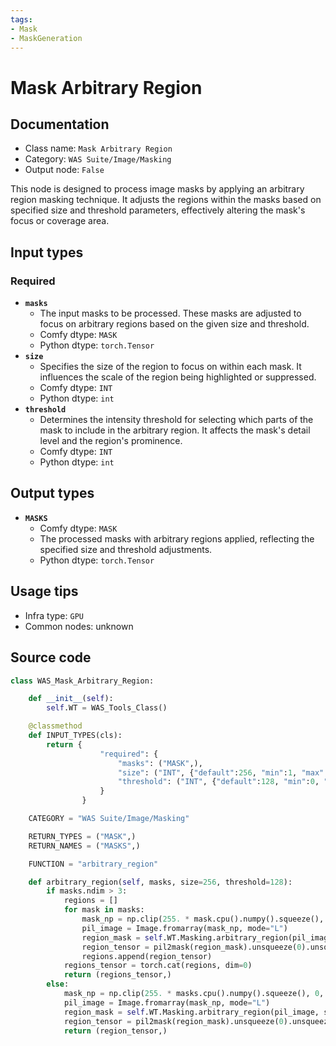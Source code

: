 ```yaml
---
tags:
- Mask
- MaskGeneration
---
```


# Mask Arbitrary Region
## Documentation
- Class name: `Mask Arbitrary Region`
- Category: `WAS Suite/Image/Masking`
- Output node: `False`

This node is designed to process image masks by applying an arbitrary region masking technique. It adjusts the regions within the masks based on specified size and threshold parameters, effectively altering the mask's focus or coverage area.
## Input types
### Required
- **`masks`**
    - The input masks to be processed. These masks are adjusted to focus on arbitrary regions based on the given size and threshold.
    - Comfy dtype: `MASK`
    - Python dtype: `torch.Tensor`
- **`size`**
    - Specifies the size of the region to focus on within each mask. It influences the scale of the region being highlighted or suppressed.
    - Comfy dtype: `INT`
    - Python dtype: `int`
- **`threshold`**
    - Determines the intensity threshold for selecting which parts of the mask to include in the arbitrary region. It affects the mask's detail level and the region's prominence.
    - Comfy dtype: `INT`
    - Python dtype: `int`
## Output types
- **`MASKS`**
    - Comfy dtype: `MASK`
    - The processed masks with arbitrary regions applied, reflecting the specified size and threshold adjustments.
    - Python dtype: `torch.Tensor`
## Usage tips
- Infra type: `GPU`
- Common nodes: unknown


## Source code
```python
class WAS_Mask_Arbitrary_Region:

    def __init__(self):
        self.WT = WAS_Tools_Class()

    @classmethod
    def INPUT_TYPES(cls):
        return {
                    "required": {
                        "masks": ("MASK",),
                        "size": ("INT", {"default":256, "min":1, "max":4096, "step":1}),
                        "threshold": ("INT", {"default":128, "min":0, "max":255, "step":1}),
                    }
                }

    CATEGORY = "WAS Suite/Image/Masking"

    RETURN_TYPES = ("MASK",)
    RETURN_NAMES = ("MASKS",)

    FUNCTION = "arbitrary_region"

    def arbitrary_region(self, masks, size=256, threshold=128):
        if masks.ndim > 3:
            regions = []
            for mask in masks:
                mask_np = np.clip(255. * mask.cpu().numpy().squeeze(), 0, 255).astype(np.uint8)
                pil_image = Image.fromarray(mask_np, mode="L")
                region_mask = self.WT.Masking.arbitrary_region(pil_image, size, threshold)
                region_tensor = pil2mask(region_mask).unsqueeze(0).unsqueeze(1)
                regions.append(region_tensor)
            regions_tensor = torch.cat(regions, dim=0)
            return (regions_tensor,)
        else:
            mask_np = np.clip(255. * masks.cpu().numpy().squeeze(), 0, 255).astype(np.uint8)
            pil_image = Image.fromarray(mask_np, mode="L")
            region_mask = self.WT.Masking.arbitrary_region(pil_image, size, threshold)
            region_tensor = pil2mask(region_mask).unsqueeze(0).unsqueeze(1)
            return (region_tensor,)

```
